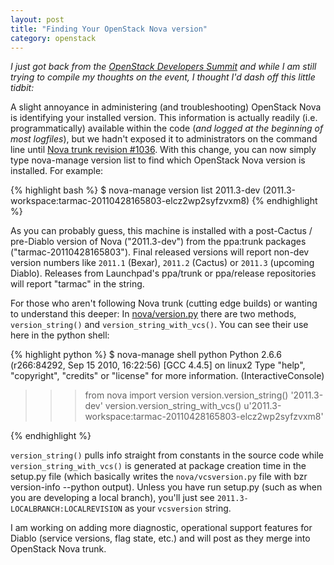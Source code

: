 ```yaml
--- 
layout: post
title: "Finding Your OpenStack Nova version"
category: openstack
---
```


_I just got back from the [OpenStack Developers Summit](http://summit.openstack.org/) and while I am still trying to compile my thoughts on the event, I thought I'd dash off this little tidbit:_

A slight annoyance in administering (and troubleshooting) OpenStack Nova is identifying your installed version. This information is actually readily (i.e. programmatically) available within the code (_and logged at the beginning of most logfiles_), but we hadn't exposed it to administrators on the command line until [Nova trunk revision #1036](http://bazaar.launchpad.net/~hudson-openstack/nova/trunk/revision/1036). With this change, you can now simply type <span class="code-inline">nova-manage version list</span> to find which OpenStack Nova version is installed. For example:

{% highlight bash %}
$ nova-manage version list
2011.3-dev (2011.3-workspace:tarmac-20110428165803-elcz2wp2syfzvxm8)
{% endhighlight %}

As you can probably guess, this machine is installed with a post-Cactus / pre-Diablo version of Nova ("2011.3-dev") from the ppa:trunk packages ("tarmac-20110428165803"). Final released versions will report non-dev version numbers like `2011.1` (Bexar), `2011.2` (Cactus) or `2011.3` (upcoming Diablo). Releases from Launchpad's ppa/trunk or ppa/release repositories will report "tarmac" in the string.

For those who aren't following Nova trunk (cutting edge builds) or wanting to understand this deeper: In [nova/version.py](http://bazaar.launchpad.net/~hudson-openstack/nova/trunk/view/head:/nova/version.py) there are two methods, `version_string()` and `version_string_with_vcs()`. You can see their use here in the python shell:

{% highlight python %}
$ nova-manage shell python
Python 2.6.6 (r266:84292, Sep 15 2010, 16:22:56) 
[GCC 4.4.5] on linux2
Type "help", "copyright", "credits" or "license" for more information.
(InteractiveConsole)
>>> from nova import version
>>> version.version_string()
'2011.3-dev'
>>> version.version_string_with_vcs()
u'2011.3-workspace:tarmac-20110428165803-elcz2wp2syfzvxm8'
>>> 
{% endhighlight %}

`version_string()` pulls info straight from constants in the source code while `version_string_with_vcs()` is generated at package creation time in the setup.py file (which basically writes the `nova/vcsversion.py` file with <span class="code-inline">bzr version-info --python</span> output). Unless you have run setup.py (such as when you are developing a local branch), you'll just see `2011.3-LOCALBRANCH:LOCALREVISION` as your `vcsversion` string. 

I am working on adding more diagnostic, operational support features for Diablo (service versions, flag state, etc.) and will post as they merge into OpenStack Nova trunk.
